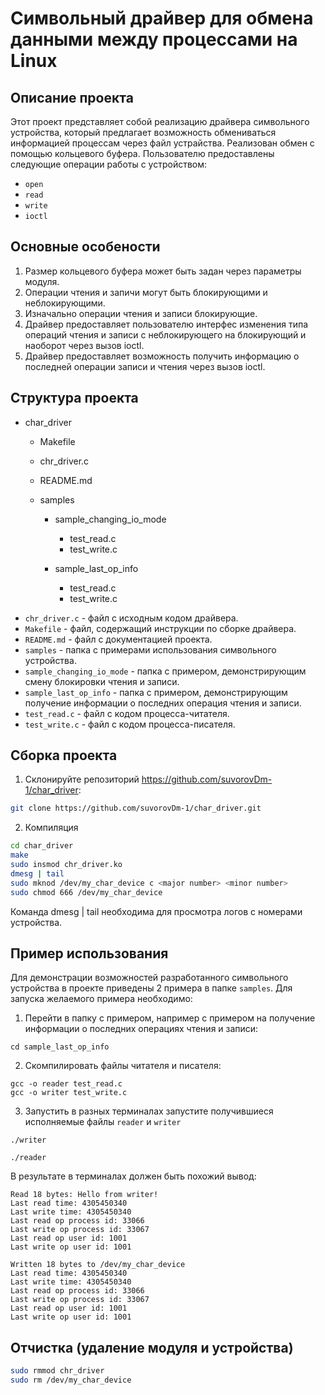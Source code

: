 # Символьный драйвер для обмена данными между процессами на Linux

## Описание проекта
Этот проект представляет собой реализацию драйвера символьного устройства, 
который предлагает возможность обмениваться информацией процессам через файл устрайства.
Реализован обмен с помощью кольцевого буфера.
Пользователю предоставлены следующие операции работы с устройством:
 - `open`
 - `read`
 - `write`
 - `ioctl`

## Основные особености
 1. Размер кольцевого буфера может быть задан через параметры модуля.
 2. Операции чтения и запичи могут быть блокирующими и неблокирующими.
 3. Изначально операции чтения и записи блокирующие.
 4. Драйвер предоставляет пользователю интерфес изменения типа операций чтения и записи с неблокирующего на блокирующий и наоборот через вызов ioctl.
 5. Драйвер предоставляет возможность получить информацию о последней операции записи и чтения через вызов ioctl.

## Структура проекта
* char_driver
    * Makefile

    * chr_driver.c

    * README.md

    * samples
        * sample_changing_io_mode
            * test_read.c</br>
            * test_write.c

        * sample_last_op_info</br>
            * test_read.c
            * test_write.c

 - `chr_driver.c` - файл с исходным кодом драйвера.
 - `Makefile` - файл, содержащий инструкции по сборке драйвера.
 - `README.md` - файл с документацией проекта.
 - `samples` - папка с примерами использования символьного устройства.
 - `sample_changing_io_mode` - папка с примером, демонстрирующим смену блокировки чтения и записи.
 - `sample_last_op_info` - папка с примером, демонстрирующим получение информации о последних операция чтения и записи.
 - `test_read.c` - файл с кодом процесса-читателя.
 - `test_write.c` - файл с кодом процесса-писателя.

## Сборка проекта
 1. Склонируйте репозиторий https://github.com/suvorovDm-1/char_driver:
```bash
git clone https://github.com/suvorovDm-1/char_driver.git
```
 2. Компиляция
```bash
cd char_driver
make
sudo insmod chr_driver.ko
dmesg | tail 
sudo mknod /dev/my_char_device c <major number> <minor number>
sudo chmod 666 /dev/my_char_device
```
Команда dmesg | tail необходима для просмотра логов с номерами устройства.

## Пример использования
Для демонстрации возможностей разработанного символьного устройства в проекте приведены 2 примера в папке `samples`.
Для запуска желаемого примера необходимо:
 1. Перейти в папку с примером, например с примером на получение информации о последних операциях чтения и записи:
```bush
cd sample_last_op_info
```
 2. Скомпилировать файлы читателя и писателя:
```bush
gcc -o reader test_read.c
gcc -o writer test_write.c
```
 3. Запустить в разных терминалах запустите получившиеся исполняемые файлы `reader` и `writer`
```bush
./writer
```
```bush
./reader
```

В результате в терминалах должен быть похожий вывод:
```bush
Read 18 bytes: Hello from writer!
Last read time: 4305450340
Last write time: 4305450340
Last read op process id: 33066
Last write op process id: 33067
Last read op user id: 1001
Last write op user id: 1001
```
```bush
Written 18 bytes to /dev/my_char_device
Last read time: 4305450340
Last write time: 4305450340
Last read op process id: 33066
Last write op process id: 33067
Last read op user id: 1001
Last write op user id: 1001
```

## Отчистка (удаление модуля и устройства)
```bash
sudo rmmod chr_driver
sudo rm /dev/my_char_device
```